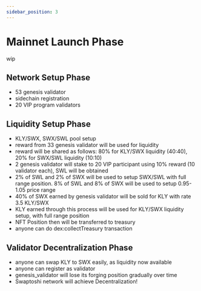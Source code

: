 ```yaml
---
sidebar_position: 3
---
```


# Mainnet Launch Phase

wip

## Network Setup Phase

- 53 genesis validator
- sidechain registration
- 20 VIP program validators

## Liquidity Setup Phase

- KLY/SWX, SWX/SWL pool setup
- reward from 33 genesis validator will be used for liquidity
- reward will be shared as follows: 80% for KLY/SWX liquidity (40:40), 20% for SWX/SWL liquidity (10:10)
- 2 genesis validator will stake to 20 VIP participant using 10% reward (10 validator each), SWL will be obtained
- 2% of SWL and 2% of SWX will be used to setup SWX/SWL with full range position. 8% of SWL and 8% of SWX will be used to setup 0.95-1.05 price range
- 40% of SWX earned by genesis validator will be sold for KLY with rate 3.5 KLY/SWX
- KLY earned through this process will be used for KLY/SWX liquidity setup, with full range position
- NFT Position then will be transferred to treasury
- anyone can do dex:collectTreasury transaction

## Validator Decentralization Phase

- anyone can swap KLY to SWX easily, as liquidity now available
- anyone can register as validator
- genesis_validator will lose its forging position gradually over time
- Swaptoshi network will achieve Decentralization!
